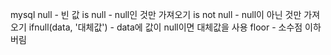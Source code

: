 mysql
 null  - 빈 값
 is null  - null인 것만 가져오기
 is not null - null이 아닌 것만 가져오기
 ifnull(data, '대체값') - data에 값이 null이면  대체값을 사용
 floor - 소수점 이하 버림
 

